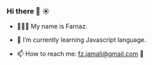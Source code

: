 ### Hi there 👋 :sunny:


- 🙋🏻‍♀️ My name is Farnaz.  
- 🌱 I’m currently learning Javascript language. 

- 📫 How to reach me: fz.jamali@gmail.com :email:


